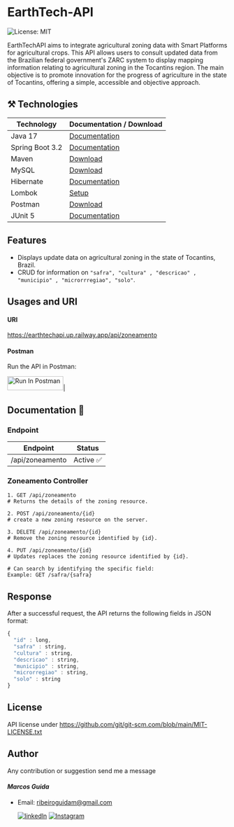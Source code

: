 # EarthTech-API
![License: MIT](https://img.shields.io/github/license/mainvest/vue-simple-icons)

EarthTechAPI aims to integrate agricultural zoning data with Smart Platforms for agricultural crops. This API allows users to consult updated data from the Brazilian federal government's ZARC system to display mapping information relating to agricultural zoning in the Tocantins region. The main objective is to promote innovation for the progress of agriculture in the state of Tocantins, offering a simple, accessible and objective approach.

## ⚒️ Technologies

| Technology | Documentation / Download |
|------------|------------------------------|
| Java 17 | [Documentation](https://docs.oracle.com/en/java/javase/17/) |
| Spring Boot 3.2| [Documentation](https://docs.spring.io/spring-boot/installing.html) |
| Maven | [Download](https://maven.apache.org/download.cgi) |
| MySQL | [Download](https://dev.mysql.com/downloads/installer/) |
| Hibernate | [Documentation](https://hibernate.org/orm/documentation/getting-started/) |
| Lombok | [Setup](https://projectlombok.org/setup/) |
| Postman | [Download](https://www.postman.com/downloads/) |
| JUnit 5 | [Documentation](https://junit.org/junit5/) |


## Features
- Displays update data on agricultural zoning in the state of Tocantins, Brazil.
- CRUD for information on  ``"safra", "cultura" , "descricao" , "municipio" , "microrrregiao", "solo"``.


## Usages and URI

#### URI

https://earthtechapi.up.railway.app/api/zoneamento

#### Postman
Run the API in Postman: 

[<img src="https://run.pstmn.io/button.svg" alt="Run In Postman" style="width: 128px; height: 32px;">](https://god.gw.postman.com/run-collection/earthtechapi.up.railway.app/api/zoneamento)|


## Documentation 📄

### Endpoint
| Endpoint | Status | 
| ------ | ------- |
| /api/zoneamento | Active ✅ |


  <h3>Zoneamento Controller</h3>
  
    1. GET /api/zoneamento
    # Returns the details of the zoning resource.
    
    2. POST /api/zoneamento/{id}
    # create a new zoning resource on the server.

    3. DELETE /api/zoneamento/{id}
    # Remove the zoning resource identified by {id}.

    4. PUT /api/zoneamento/{id}
    # Updates replaces the zoning resource identified by {id}.

    # Can search by identifying the specific field: 
    Example: GET /safra/{safra}
    
## Response
After a successful request, the API returns the following fields in JSON format:

```js
{
  "id" : long,
  "safra" : string,
  "cultura" : string,
  "descricao" : string,
  "municipio" : string,
  "microrregiao" : string,
  "solo" : string
}
```

## License

API license under https://github.com/git/git-scm.com/blob/main/MIT-LICENSE.txt

## Author
Any contribution or suggestion send me a message
#### *Marcos Guida*
- Email: ribeiroguidam@gmail.com
  
    [![linkedln](https://img.shields.io/badge/LinkedIn-0077B5?style=for-the-badge&logo=linkedin&logoColor=white)](https://www.linkedin.com/in/marcos-ribeiro-guida?utm_source=share&utm_campaign=share_via&utm_content=profile&utm_medium=ios_app)
[![Instagram](https://img.shields.io/badge/Instagram-E4405F?style=for-the-badge&logo=instagram&logoColor=white)](https://www.instagram.com/marcosguidda?igsh=MWhvaDViZ3Jid2IyNw%3D%3D&utm_source=qr)



